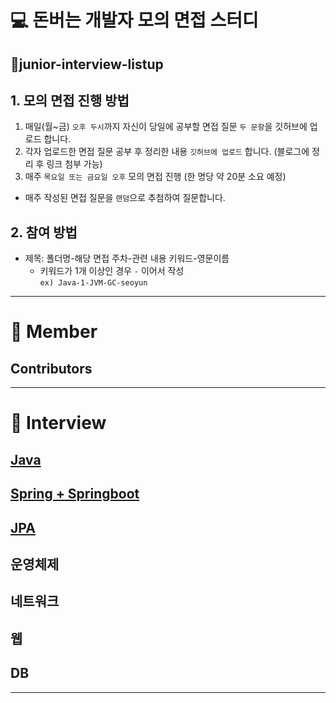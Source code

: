 # 💻 돈버는 개발자 모의 면접 스터디 
## 🐥junior-interview-listup

## 1. 모의 면접 진행 방법
1) 매일(월~금) `오후 두시`까지 자신이 당일에 공부할 면접 질문 `두 문항`을 깃허브에 업로드 합니다.
2) 각자 업로드한 면접 질문 공부 후 정리한 내용 `깃허브에 업로드` 합니다. (블로그에 정리 후 링크 첨부 가능)
3) 매주 `목요일 또는 금요일 오후` 모의 면접 진행 (한 명당 약 20분 소요 예정)
  - 매주 작성된 면접 질문을 `랜덤`으로 추첨하여 질문합니다.

## 2. 참여 방법
- 제목: 폴더명-해당 면접 주차-관련 내용 키워드-영문이름 <br>
  - 키워드가 1개 이상인 경우 `-` 이어서 작성 <br>
`ex) Java-1-JVM-GC-seoyun` 

---
# 📌 Member 

## Contributors

<!-- ALL-CONTRIBUTORS-LIST:START - Do not remove or modify this section -->
<!-- prettier-ignore-start -->
<!-- markdownlint-disable -->

<!-- markdownlint-restore -->
<!-- prettier-ignore-end -->

<!-- ALL-CONTRIBUTORS-LIST:END -->

---

# 📌 Interview

## [Java](https://github.com/backend-interview-study/junior-interview-listup/tree/main/Java) 

## [Spring + Springboot](https://github.com/backend-interview-study/junior-interview-listup/tree/main/Spring%20%2B%20Springboot)

## [JPA](https://github.com/backend-interview-study/junior-interview-listup/tree/main/JPA)

## 운영체제

## 네트워크

## 웹

## DB

---

